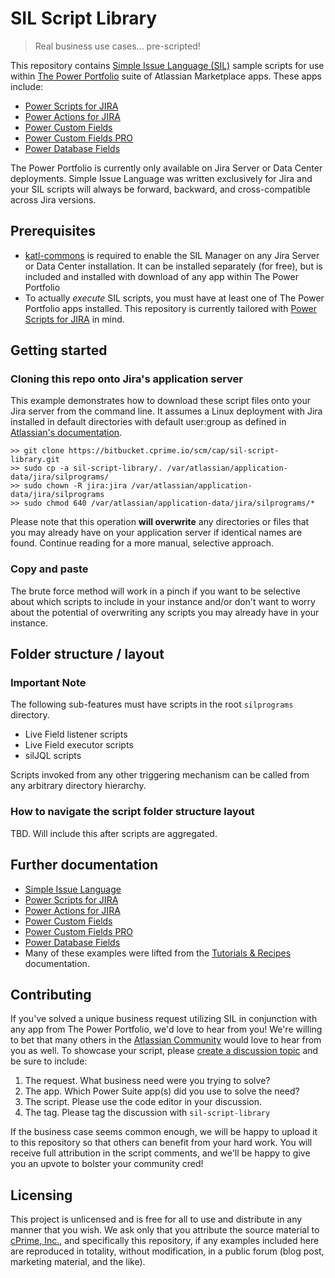 # SIL Script Library
> Real business use cases... pre-scripted!

This repository contains [Simple Issue Language (SIL)](https://confluence.cprime.io/display/SIL)
sample scripts for use within [The Power Portfolio](https://www.cprimeapps.com/)
suite of Atlassian Marketplace apps. These apps include:
* [Power Scripts for JIRA](https://marketplace.atlassian.com/plugins/com.keplerrominfo.jira.plugins.jjupin/server/overview)
* [Power Actions for JIRA](https://marketplace.atlassian.com/plugins/com.keplerrominfo.jira.plugins.blitz-actions/server/overview)
* [Power Custom Fields](https://marketplace.atlassian.com/plugins/com.keplerrominfo.jira.plugins.keplercf/server/overview)
* [Power Custom Fields PRO](https://marketplace.atlassian.com/plugins/com.keplerrominfo.jira.plugins.keplercf-pro/server/overview)
* [Power Database Fields](https://marketplace.atlassian.com/plugins/com.keplerrominfo.jira.plugins.databasecf/server/overview)

The Power Portfolio is currently only available on Jira Server or Data Center
deployments. Simple Issue Language was written exclusively for Jira and your
SIL scripts will always be forward, backward, and cross-compatible across Jira
versions.

## Prerequisites

* [katl-commons](https://marketplace.atlassian.com/plugins/com.keplerrominfo.jira.plugins.commons/server/overview)
is required to enable the SIL Manager on any Jira Server or Data Center
installation. It can be installed separately (for free), but is included and
installed with download of any app within The Power Portfolio
* To actually _execute_ SIL scripts, you must have at least one of The Power
Portfolio apps installed. This repository is currently tailored with
[Power Scripts for JIRA](https://marketplace.atlassian.com/plugins/com.keplerrominfo.jira.plugins.jjupin/server/overview)
in mind.

## Getting started

### Cloning this repo onto Jira's application server

This example demonstrates how to download these script files onto your Jira
server from the command line. It assumes a Linux deployment with Jira
installed in default directories with default user:group as defined in
[Atlassian's documentation](https://confluence.atlassian.com/adminjiraserver071/installing-jira-applications-on-linux-802592173.html).

```shell
>> git clone https://bitbucket.cprime.io/scm/cap/sil-script-library.git
>> sudo cp -a sil-script-library/. /var/atlassian/application-data/jira/silprograms/
>> sudo chown -R jira:jira /var/atlassian/application-data/jira/silprograms
>> sudo chmod 640 /var/atlassian/application-data/jira/silprograms/*
```

Please note that this operation **will overwrite** any directories or files
that you may already have on your application server if identical names are
found. Continue reading for a more manual, selective approach.

### Copy and paste

The brute force method will work in a pinch if you want to be selective about
which scripts to include in your instance and/or don't want to worry about
the potential of overwriting any scripts you may already have in your instance.

## Folder structure / layout

### Important Note

The following sub-features must have scripts in the
root ```silprograms``` directory.
* Live Field listener scripts
* Live Field executor scripts
* silJQL scripts

Scripts invoked from any other triggering mechanism can be called from any
arbitrary directory hierarchy.

### How to navigate the script folder structure layout

TBD. Will include this after scripts are aggregated.

## Further documentation

* [Simple Issue Language](https://confluence.cprime.io/display/SIL)
* [Power Scripts for JIRA](https://confluence.cprime.io/display/JJUPIN)
* [Power Actions for JIRA](https://confluence.cprime.io/display/KBA)
* [Power Custom Fields](https://confluence.cprime.io/display/KCF)
* [Power Custom Fields PRO](https://confluence.cprime.io/display/KCFPRO)
* [Power Database Fields](https://confluence.cprime.io/display/DBCF)
* Many of these examples were lifted from the [Tutorials & Recipes](https://confluence.cprime.io/display/TR) documentation.

## Contributing

If you've solved a unique business request utilizing SIL in conjunction with
any app from The Power Portfolio, we'd love to hear from you! We're willing to
bet that many others in the [Atlassian Community](https://community.atlassian.com/)
would love to hear from you as well. To showcase your script, please
[create a discussion topic](https://community.atlassian.com/t5/forums/postpage/choose-node/true/interaction-style/forum?add-tags=sil-script-library)
and be sure to include:

1. The request. What business need were you trying to solve?
2. The app. Which Power Suite app(s) did you use to solve the need?
3. The script. Please use the code editor in your discussion.
4. The tag. Please tag the discussion with ```sil-script-library```

If the business case seems common enough, we will be happy to upload it to
this repository so that others can benefit from your hard work. You will
receive full attribution in the script comments, and we'll be happy to give
you an upvote to bolster your community cred!

## Licensing

This project is unlicensed and is free for all to use and distribute in any
manner that you wish. We ask only that you attribute the source material to
[cPrime, Inc.](https://www.cprime.com/), and specifically this repository,
if any examples included here are reproduced in totality, without modification,
in a public forum (blog post, marketing material, and the like).
